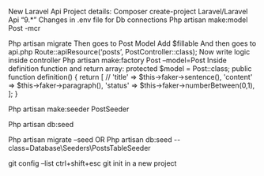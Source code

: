 
New Laravel Api Project details:
Composer create-project Laravel/Laravel Api “9.*”
Changes in .env file for Db connections
Php artisan make:model Post -mcr


Php artisan migrate
Then goes to Post Model
Add $fillable
And then goes to api.php
Route::apiResource(‘posts’, PostController::class);
Now write logic inside controller
Php artisan make:factory Post –model=Post
Inside definition function and  return array:
    protected $model = Post::class;
    public function definition()
    {
        return [
            //
            'title' => $this->faker->sentence(),
            'content' => $this->faker->paragraph(),
            'status' => $this->faker->numberBetween(0,1),
        ];
    }

Php artisan make:seeder PostSeeder

Php artisan db:seed

Php artisan migrate –seed
OR
Php artisan db:seed --class=Database\Seeders\PostsTableSeeder

git config –list
ctrl+shift+esc
git init in a new project

